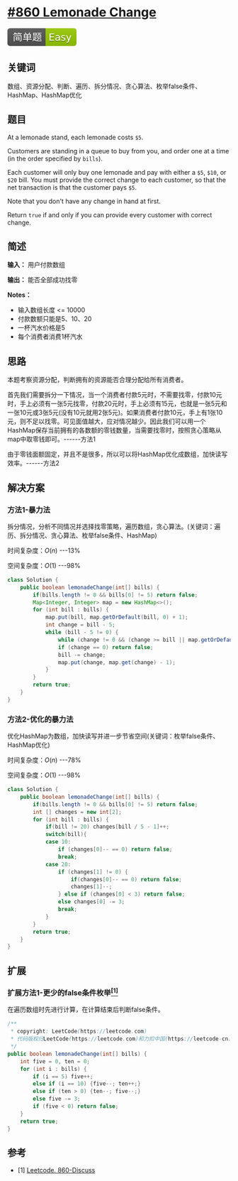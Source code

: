 # [#860 Lemonade Change](https://leetcode.com/problems/lemonade-change/)

![Easy](/figures/Easy.svg)

## 关键词

数组、资源分配、判断、遍历、拆分情况、贪心算法、枚举false条件、HashMap、HashMap优化

## 题目

At a lemonade stand, each lemonade costs `$5`.

Customers are standing in a queue to buy from you, and order one at a time (in the order specified by `bills`).

Each customer will only buy one lemonade and pay with either a `$5`, `$10`, or `$20` bill.  You must provide the correct change to each customer, so that the net transaction is that the customer pays `$5`.

Note that you don't have any change in hand at first.

Return `true` if and only if you can provide every customer with correct change.

## 简述

**输入：** 用户付款数组

**输出：** 能否全部成功找零

**Notes：**

+ 输入数组长度 <= 10000
+ 付款数额只能是5、10、20
+ 一杯汽水价格是5
+ 每个消费者消费1杯汽水

## 思路

本题考察资源分配，判断拥有的资源能否合理分配给所有消费者。

首先我们需要拆分一下情况，当一个消费者付款5元时，不需要找零，付款10元时，手上必须有一张5元找零，付款20元时，手上必须有15元，也就是一张5元和一张10元或3张5元(没有10元就用2张5元)。如果消费者付款10元，手上有1张10元，则不足以找零。可见面值越大，应对情况越少。因此我们可以用一个HashMap保存当前拥有的各数额的零钱数量，当需要找零时，按照贪心策略从map中取零钱即可。------方法1

由于零钱面额固定，并且不是很多，所以可以将HashMap优化成数组，加快读写效率。------方法2

## 解决方案

### 方法1-暴力法

拆分情况，分析不同情况并选择找零策略，遍历数组，贪心算法。(关键词：遍历、拆分情况、贪心算法、枚举false条件、HashMap)

时间复杂度：$O(n)$ ---13%

空间复杂度：$O(1)$ ---98%

``` java
class Solution {
    public boolean lemonadeChange(int[] bills) {
        if(bills.length != 0 && bills[0] != 5) return false;
        Map<Integer, Integer> map = new HashMap<>();
        for (int bill : bills) {
            map.put(bill, map.getOrDefault(bill, 0) + 1);
            int change = bill - 5;
            while (bill - 5 != 0) {
                while (change != 0 && (change >= bill || map.getOrDefault(change, 0) == 0)) change -= 5;
                if (change == 0) return false;
                bill -= change;
                map.put(change, map.get(change) - 1);
            }
        }
        return true;
    }
}
```

### 方法2-优化的暴力法

优化HashMap为数组，加快读写并进一步节省空间(关键词：枚举false条件、HashMap优化)

时间复杂度：$O(n)$ ---78%

空间复杂度：$O(1)$ ---98%

``` java
class Solution {
    public boolean lemonadeChange(int[] bills) {
        if(bills.length != 0 && bills[0] != 5) return false;
        int [] changes = new int[2];
        for (int bill : bills) {
            if(bill != 20) changes[bill / 5 - 1]++;
            switch(bill){
            case 10:
                if (changes[0]-- == 0) return false;
                break;
            case 20:
                if (changes[1] != 0) {
                    if(changes[0]-- == 0) return false;
                    changes[1]--;
                } else if (changes[0] < 3) return false;
                else changes[0] -= 3;
                break;
            }
        }
        return true;
    }
}
```

## 扩展

### 扩展方法1-更少的false条件枚举[$^{[1]}$](#refer-anchor-1)

在遍历数组时先进行计算，在计算结束后判断false条件。

``` java
/**
 * copyright: LeetCode(https://leetcode.com)
 * 代码版权归LeetCode(https://leetcode.com)和力扣中国(https://leetcode-cn.com/)所有
 */
public boolean lemonadeChange(int[] bills) {
    int five = 0, ten = 0;
    for (int i : bills) {
        if (i == 5) five++;
        else if (i == 10) {five--; ten++;}
        else if (ten > 0) {ten--; five--;}
        else five -= 3;
        if (five < 0) return false;
    }
    return true;
}
```

## 参考

<div id="refer-anchor-1"></div>

+ [1] [Leetcode. 860-Discuss](https://leetcode.com/problems/lemonade-change/discuss/143719/C++JavaPython-Straight-Forward)

